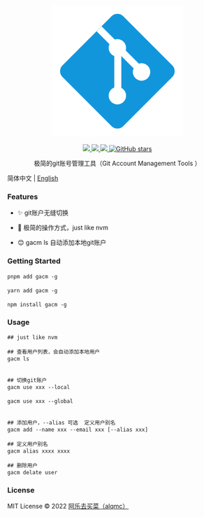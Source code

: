 <p align="center">
  <img width="300px" src="./package/assets/git.svg">
</p>

<p align="center">
  <a href="https://www.npmjs.org/package/gacm">
  <img src="https://img.shields.io/npm/v/gacm.svg">
  </a>
  <a href="https://npmcharts.com/compare/gacm?minimal=true">
  <img src="https://img.shields.io/npm/dm/gacm.svg?color=357C3C">
  </a>
  <a href="https://npmcharts.com/compare/gacm?minimal=true">
  <img src="https://img.shields.io/npm/l/gacm.svg?color=blue">
  </a>
  <a href="https://github.com/alqmc/gacm" target="__blank"><img alt="GitHub stars" src="https://img.shields.io/github/stars/alqmc/gacm?style=social">
  
  </a>
  <br>
</p>

<p align="center"> 极简的git账号管理工具（Git Account Management Tools ）</p>

简体中文 | [English](./README.md)

### Features

- ✨ git账户无缝切换

- 🚀 极简的操作方式，just like nvm

- 😊 gacm ls 自动添加本地git账户


### Getting Started

```
pnpm add gacm -g

yarn add gacm -g

npm install gacm -g

```

### Usage


```shell
## just like nvm

## 查看用户列表，会自动添加本地用户
gacm ls


## 切换git账户
gacm use xxx --local  

gacm use xxx --global


## 添加用户，--alias 可选  定义用户别名
gacm add --name xxx --email xxx [--alias xxx]

## 定义用户别名
gacm alias xxxx xxxx

## 删除用户
gacm delate user

```
### License

MIT License © 2022 [阿乐去买菜（alqmc）](https://github.com/alqmc)



